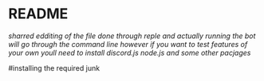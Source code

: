 # README
_sharred edditing of the file done through reple and actually running the bot will go through the command line_
_however if you want to test features of your own youll need to install discord.js node.js and some other pacjages_



#installing the required junk

